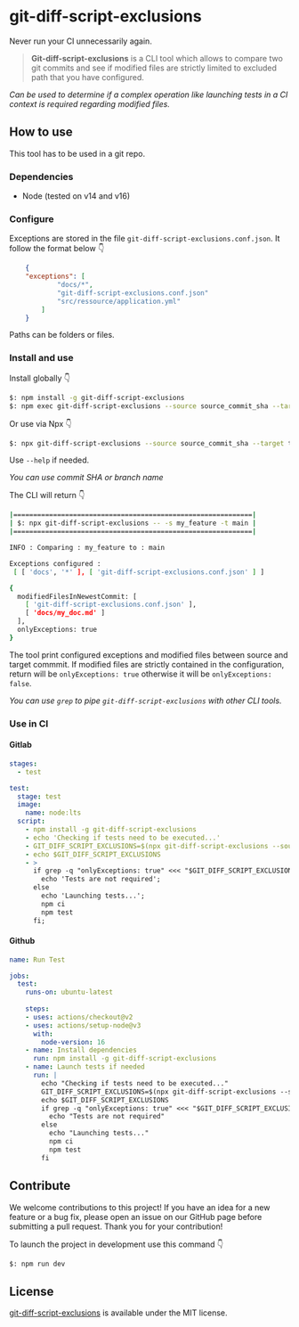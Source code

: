 # git-diff-script-exclusions

Never run your CI unnecessarily again.

> **Git-diff-script-exclusions** is a CLI tool which allows to compare two git commits and see if modified files are strictly limited to excluded path that you have configured.

_Can be used to determine if a complex operation like launching tests in a CI context is required regarding modified files._

## How to use

This tool has to be used in a git repo.

### Dependencies

- Node (tested on v14 and v16)

### Configure

Exceptions are stored in the file `git-diff-script-exclusions.conf.json`.
It follow the format below 👇

```json
    {
    "exceptions": [
            "docs/*",
            "git-diff-script-exclusions.conf.json"
            "src/ressource/application.yml"
        ]
    }
```

Paths can be folders or files.

### Install and use

Install globally 👇

```bash
$: npm install -g git-diff-script-exclusions
$: npm exec git-diff-script-exclusions --source source_commit_sha --target targe_commit_sha
```

Or use via Npx 👇

```bash
$: npx git-diff-script-exclusions --source source_commit_sha --target targe_commit_sha
```

Use `--help` if needed.

_You can use commit SHA or branch name_

The CLI will return 👇

```bash
|============================================================|
| $: npx git-diff-script-exclusions -- -s my_feature -t main |
|============================================================|

INFO : Comparing : my_feature to : main

Exceptions configured :
 [ [ 'docs', '*' ], [ 'git-diff-script-exclusions.conf.json' ] ]

{
  modifiedFilesInNewestCommit: [
    [ 'git-diff-script-exclusions.conf.json' ],
    [ 'docs/my_doc.md' ]
  ],
  onlyExceptions: true
}
```

The tool print configured exceptions and modified files between source and target commmit. If modified files are strictly contained in the configuration, return will be `onlyExceptions: true` otherwise it will be `onlyExceptions: false`.

_You can use `grep` to pipe `git-diff-script-exclusions` with other CLI tools._

### Use in CI

#### Gitlab

```yaml
stages:
  - test

test:
  stage: test
  image:
    name: node:lts
  script:
    - npm install -g git-diff-script-exclusions
    - echo 'Checking if tests need to be executed...'
    - GIT_DIFF_SCRIPT_EXCLUSIONS=$(npx git-diff-script-exclusions --source $CI_COMMIT_SHA)
    - echo $GIT_DIFF_SCRIPT_EXCLUSIONS
    - >
      if grep -q "onlyExceptions: true" <<< "$GIT_DIFF_SCRIPT_EXCLUSIONS"; then
        echo 'Tests are not required';
      else
        echo 'Launching tests...';
        npm ci
        npm test
      fi;
```

#### Github

```yaml
name: Run Test

jobs:
  test:
    runs-on: ubuntu-latest
    
    steps:
    - uses: actions/checkout@v2
    - uses: actions/setup-node@v3
      with:
        node-version: 16
    - name: Install dependencies
      run: npm install -g git-diff-script-exclusions
    - name: Launch tests if needed
      run: |
        echo "Checking if tests need to be executed..."
        GIT_DIFF_SCRIPT_EXCLUSIONS=$(npx git-diff-script-exclusions --source $GITHUB_REF)
        echo $GIT_DIFF_SCRIPT_EXCLUSIONS
        if grep -q "onlyExceptions: true" <<< "$GIT_DIFF_SCRIPT_EXCLUSIONS"; then
          echo "Tests are not required"
        else
          echo "Launching tests..."
          npm ci
          npm test
        fi
```

## Contribute

We welcome contributions to this project! If you have an idea for a new feature or a bug fix, please open an issue on our GitHub page before submitting a pull request. Thank you for your contribution!

To launch the project in development use this command 👇

```bash
$: npm run dev
```

## License

[git-diff-script-exclusions](/LICENSE) is available under the MIT license.
